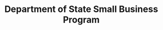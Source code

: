 ---
highlight: "false" 
title: "Department of State Small Business Program "
description: "How small businesses can do business with the Department of State. "
url-link: "https://www.state.gov/marketing-resources-doing-business-with-the-department-of-state/"
type: "HTML"
gov-only: "false"
is-external: "true"
publication-date: "January 01, 2023"
reading-time: "5"
resource-type: "Information Slick"
filter: "small-business"
audience: "industry-all-businesses"
branded-offerings: "small-business-support"
---